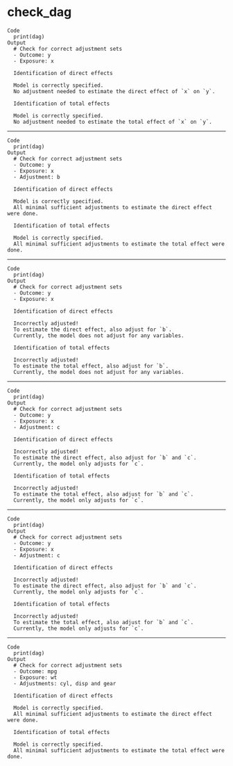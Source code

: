 # check_dag

    Code
      print(dag)
    Output
      # Check for correct adjustment sets
      - Outcome: y
      - Exposure: x
      
      Identification of direct effects
      
      Model is correctly specified.
      No adjustment needed to estimate the direct effect of `x` on `y`.
      
      Identification of total effects
      
      Model is correctly specified.
      No adjustment needed to estimate the total effect of `x` on `y`.
      

---

    Code
      print(dag)
    Output
      # Check for correct adjustment sets
      - Outcome: y
      - Exposure: x
      - Adjustment: b
      
      Identification of direct effects
      
      Model is correctly specified.
      All minimal sufficient adjustments to estimate the direct effect were done.
      
      Identification of total effects
      
      Model is correctly specified.
      All minimal sufficient adjustments to estimate the total effect were done.
      

---

    Code
      print(dag)
    Output
      # Check for correct adjustment sets
      - Outcome: y
      - Exposure: x
      
      Identification of direct effects
      
      Incorrectly adjusted!
      To estimate the direct effect, also adjust for `b`.
      Currently, the model does not adjust for any variables.
      
      Identification of total effects
      
      Incorrectly adjusted!
      To estimate the total effect, also adjust for `b`.
      Currently, the model does not adjust for any variables.
      

---

    Code
      print(dag)
    Output
      # Check for correct adjustment sets
      - Outcome: y
      - Exposure: x
      - Adjustment: c
      
      Identification of direct effects
      
      Incorrectly adjusted!
      To estimate the direct effect, also adjust for `b` and `c`.
      Currently, the model only adjusts for `c`.
      
      Identification of total effects
      
      Incorrectly adjusted!
      To estimate the total effect, also adjust for `b` and `c`.
      Currently, the model only adjusts for `c`.
      

---

    Code
      print(dag)
    Output
      # Check for correct adjustment sets
      - Outcome: y
      - Exposure: x
      - Adjustment: c
      
      Identification of direct effects
      
      Incorrectly adjusted!
      To estimate the direct effect, also adjust for `b` and `c`.
      Currently, the model only adjusts for `c`.
      
      Identification of total effects
      
      Incorrectly adjusted!
      To estimate the total effect, also adjust for `b` and `c`.
      Currently, the model only adjusts for `c`.
      

---

    Code
      print(dag)
    Output
      # Check for correct adjustment sets
      - Outcome: mpg
      - Exposure: wt
      - Adjustments: cyl, disp and gear
      
      Identification of direct effects
      
      Model is correctly specified.
      All minimal sufficient adjustments to estimate the direct effect were done.
      
      Identification of total effects
      
      Model is correctly specified.
      All minimal sufficient adjustments to estimate the total effect were done.
      

